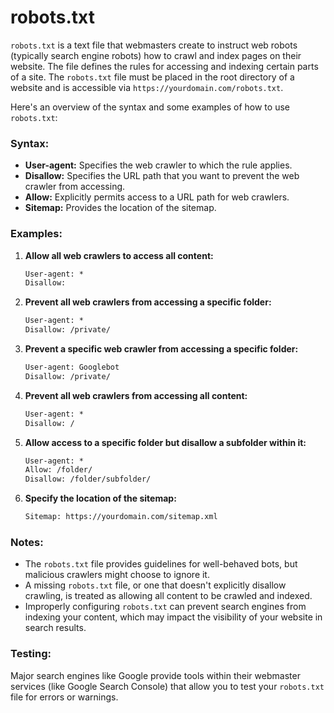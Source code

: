 # robots.txt

`robots.txt` is a text file that webmasters create to instruct web robots (typically search engine robots) how to crawl and index pages on their website. The file defines the rules for accessing and indexing certain parts of a site. The `robots.txt` file must be placed in the root directory of a website and is accessible via `https://yourdomain.com/robots.txt`.

Here's an overview of the syntax and some examples of how to use `robots.txt`:

### **Syntax:**

- **User-agent:** Specifies the web crawler to which the rule applies.
- **Disallow:** Specifies the URL path that you want to prevent the web crawler from accessing.
- **Allow:** Explicitly permits access to a URL path for web crawlers.
- **Sitemap:** Provides the location of the sitemap.

### **Examples:**

1. **Allow all web crawlers to access all content:**

   ```txt
   User-agent: *
   Disallow:
   ```

2. **Prevent all web crawlers from accessing a specific folder:**

   ```txt
   User-agent: *
   Disallow: /private/
   ```

3. **Prevent a specific web crawler from accessing a specific folder:**

   ```txt
   User-agent: Googlebot
   Disallow: /private/
   ```

4. **Prevent all web crawlers from accessing all content:**

   ```txt
   User-agent: *
   Disallow: /
   ```

5. **Allow access to a specific folder but disallow a subfolder within it:**

   ```txt
   User-agent: *
   Allow: /folder/
   Disallow: /folder/subfolder/
   ```

6. **Specify the location of the sitemap:**

   ```txt
   Sitemap: https://yourdomain.com/sitemap.xml
   ```

### **Notes:**

- The `robots.txt` file provides guidelines for well-behaved bots, but malicious crawlers might choose to ignore it.
- A missing `robots.txt` file, or one that doesn't explicitly disallow crawling, is treated as allowing all content to be crawled and indexed.
- Improperly configuring `robots.txt` can prevent search engines from indexing your content, which may impact the visibility of your website in search results.

### **Testing:**

Major search engines like Google provide tools within their webmaster services (like Google Search Console) that allow you to test your `robots.txt` file for errors or warnings.
